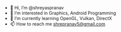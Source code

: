 - 👋 Hi, I’m @shreyaspranav
- 👀 I’m interested in Graphics, Android Programming
- 🌱 I’m currently learning OpenGL, Vulkan, DirectX 
- 📫 How to reach me shrepranav5@gmail.com

<!---
shreyaspranav/shreyaspranav is a ✨ special ✨ repository because its `README.md` (this file) appears on your GitHub profile.
You can click the Preview link to take a look at your changes.
--->
